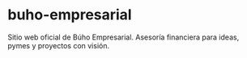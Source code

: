 # buho-empresarial
Sitio web oficial de Búho Empresarial. Asesoría financiera para ideas, pymes y proyectos con visión.
